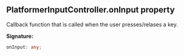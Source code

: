 
## PlatformerInputController.onInput property

Callback function that is called when the user presses/relases a key.

**Signature:**

```typescript
onInput: any;
```
